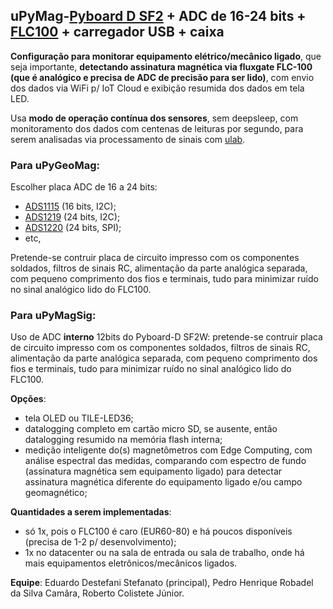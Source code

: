 ## uPyMag-[Pyboard D SF2](https://store.micropython.org/product/PYBD-SF2-W4F2) + ADC de 16-24 bits + [FLC100](https://stefan-mayer.com/en/products/magnetometers-and-sensors/magnetic-field-sensor-flc-100.html) + carregador USB + caixa

**Configuração para monitorar equipamento elétrico/mecânico ligado**, que seja importante, **detectando assinatura magnética via fluxgate FLC-100 (que é analógico e precisa de ADC de precisão para ser lido)**, com envio dos dados via WiFi p/ IoT Cloud e exibição resumida dos dados em tela LED.

Usa **modo de operação contínua dos sensores**, sem deepsleep, com monitoramento dos dados com centenas de leituras por segundo, para serem analisadas via processamento de sinais com [ulab](https://github.com/v923z/micropython-ulab#ulab).

### Para uPyGeoMag:
Escolher placa ADC de 16 a 24 bits:

- [ADS1115](https://www.ti.com/product/ADS1115) (16 bits, I2C);
- [ADS1219](https://www.ti.com/product/ADS1219) (24 bits, I2C);
- [ADS1220](https://www.ti.com/product/ADS1220) (24 bits, SPI);
- etc,

Pretende-se contruir placa de circuito impresso com os componentes soldados, filtros de sinais RC, alimentação da parte analógica separada, com pequeno comprimento dos fios e terminais, tudo para minimizar ruído no sinal analógico lido do FLC100.

### Para uPyMagSig:
Uso de ADC **interno** 12bits do Pyboard-D SF2W: pretende-se contruir placa de circuito impresso com os componentes soldados, filtros de sinais RC, alimentação da parte analógica separada, com pequeno comprimento dos fios e terminais, tudo para minimizar ruído no sinal analógico lido do FLC100.

**Opções**:

- tela OLED ou TILE-LED36;
- datalogging completo em cartão micro SD, se ausente, então datalogging resumido na memória flash interna;
- medição inteligente do(s) magnetômetros com Edge Computing, com análise espectral das medidas, comparando com espectro de fundo (assinatura magnética sem equipamento ligado) para detectar assinatura magnética diferente do equipamento ligado e/ou campo geomagnético;

**Quantidades a serem implementadas**:

- só 1x, pois o FLC100 é caro (EUR60-80) e há poucos disponíveis (precisa de 1-2 p/ desenvolvimento);
- 1x no datacenter ou na sala de entrada ou sala de trabalho, onde há mais equipamentos eletrônicos/mecânicos ligados.

**Equipe**: Eduardo Destefani Stefanato (principal), Pedro Henrique Robadel da Silva Camâra, Roberto Colistete Júnior.
